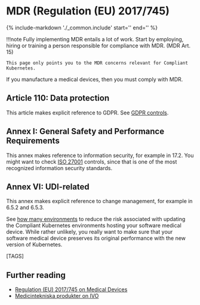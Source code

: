 # MDR (Regulation (EU) 2017/745)

{%
   include-markdown './_common.include'
   start='<!--legal-disclaimer-start-->'
   end='<!--legal-disclaimer-end-->'
%}

!!!note
    Fully implementing MDR entails a lot of work.
    Start by employing, hiring or training a person responsible for compliance with MDR. (MDR Art. 15)

    This page only points you to the MDR concerns relevant for Compliant Kubernetes.

If you manufacture a medical devices, then you must comply with MDR.

## Article 110: Data protection

This article makes explicit reference to GDPR. See [GDPR controls](gdpr.md).

## Annex I: General Safety and Performance Requirements

This annex makes reference to information security, for example in 17.2.
You might want to check [ISO 27001](iso-27001.md) controls, since that is one of the most recognized information security standards.

## Annex VI: UDI-related

This annex makes explicit reference to change management, for example in 6.5.2 and 6.5.3.

See [how many environments](../../user-guide/how-many-environments.md) to reduce the risk associated with updating the Compliant Kubernetes environments hosting your software medical device.
While rather unlikely, you really want to make sure that your software medical device preserves its original performance with the new version of Kubernetes.

[TAGS]

## Further reading

* [Regulation (EU) 2017/745 on Medical Devices](https://eur-lex.europa.eu/eli/reg/2017/745/2023-03-20)
* [Medicintekniska produkter on IVO](https://www.ivo.se/vard-omsorgsgivare/anmal-handelse-lamna-underrattelse/medicintekniska-produkter/)
